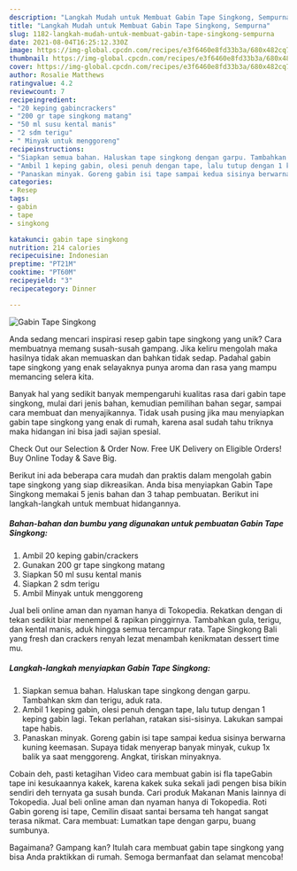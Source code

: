 ```yaml
---
description: "Langkah Mudah untuk Membuat Gabin Tape Singkong, Sempurna"
title: "Langkah Mudah untuk Membuat Gabin Tape Singkong, Sempurna"
slug: 1182-langkah-mudah-untuk-membuat-gabin-tape-singkong-sempurna
date: 2021-08-04T16:25:12.330Z
image: https://img-global.cpcdn.com/recipes/e3f6460e8fd33b3a/680x482cq70/gabin-tape-singkong-foto-resep-utama.jpg
thumbnail: https://img-global.cpcdn.com/recipes/e3f6460e8fd33b3a/680x482cq70/gabin-tape-singkong-foto-resep-utama.jpg
cover: https://img-global.cpcdn.com/recipes/e3f6460e8fd33b3a/680x482cq70/gabin-tape-singkong-foto-resep-utama.jpg
author: Rosalie Matthews
ratingvalue: 4.2
reviewcount: 7
recipeingredient:
- "20 keping gabincrackers"
- "200 gr tape singkong matang"
- "50 ml susu kental manis"
- "2 sdm terigu"
- " Minyak untuk menggoreng"
recipeinstructions:
- "Siapkan semua bahan. Haluskan tape singkong dengan garpu. Tambahkan skm dan terigu, aduk rata."
- "Ambil 1 keping gabin, olesi penuh dengan tape, lalu tutup dengan 1 keping gabin lagi. Tekan perlahan, ratakan sisi-sisinya. Lakukan sampai tape habis."
- "Panaskan minyak. Goreng gabin isi tape sampai kedua sisinya berwarna kuning keemasan. Supaya tidak menyerap banyak minyak, cukup 1x balik ya saat menggoreng. Angkat, tiriskan minyaknya."
categories:
- Resep
tags:
- gabin
- tape
- singkong

katakunci: gabin tape singkong 
nutrition: 214 calories
recipecuisine: Indonesian
preptime: "PT21M"
cooktime: "PT60M"
recipeyield: "3"
recipecategory: Dinner

---
```



![Gabin Tape Singkong](https://img-global.cpcdn.com/recipes/e3f6460e8fd33b3a/680x482cq70/gabin-tape-singkong-foto-resep-utama.jpg)

Anda sedang mencari inspirasi resep gabin tape singkong yang unik? Cara membuatnya memang susah-susah gampang. Jika keliru mengolah maka hasilnya tidak akan memuaskan dan bahkan tidak sedap. Padahal gabin tape singkong yang enak selayaknya punya aroma dan rasa yang mampu memancing selera kita.

Banyak hal yang sedikit banyak mempengaruhi kualitas rasa dari gabin tape singkong, mulai dari jenis bahan, kemudian pemilihan bahan segar, sampai cara membuat dan menyajikannya. Tidak usah pusing jika mau menyiapkan gabin tape singkong yang enak di rumah, karena asal sudah tahu triknya maka hidangan ini bisa jadi sajian spesial.

Check Out our Selection &amp; Order Now. Free UK Delivery on Eligible Orders! Buy Online Today &amp; Save Big.


Berikut ini ada beberapa cara mudah dan praktis dalam mengolah gabin tape singkong yang siap dikreasikan. Anda bisa menyiapkan Gabin Tape Singkong memakai 5 jenis bahan dan 3 tahap pembuatan. Berikut ini langkah-langkah untuk membuat hidangannya.

<!--inarticleads1-->

##### Bahan-bahan dan bumbu yang digunakan untuk pembuatan Gabin Tape Singkong:

1. Ambil 20 keping gabin/crackers
1. Gunakan 200 gr tape singkong matang
1. Siapkan 50 ml susu kental manis
1. Siapkan 2 sdm terigu
1. Ambil  Minyak untuk menggoreng


Jual beli online aman dan nyaman hanya di Tokopedia. Rekatkan dengan di tekan sedikit biar menempel &amp; rapikan pinggirnya. Tambahkan gula, terigu, dan kental manis, aduk hingga semua tercampur rata. Tape Singkong Bali yang fresh dan crackers renyah lezat menambah kenikmatan dessert time mu. 

<!--inarticleads2-->

##### Langkah-langkah menyiapkan Gabin Tape Singkong:

1. Siapkan semua bahan. Haluskan tape singkong dengan garpu. Tambahkan skm dan terigu, aduk rata.
1. Ambil 1 keping gabin, olesi penuh dengan tape, lalu tutup dengan 1 keping gabin lagi. Tekan perlahan, ratakan sisi-sisinya. Lakukan sampai tape habis.
1. Panaskan minyak. Goreng gabin isi tape sampai kedua sisinya berwarna kuning keemasan. Supaya tidak menyerap banyak minyak, cukup 1x balik ya saat menggoreng. Angkat, tiriskan minyaknya.


Cobain deh, pasti ketagihan Video cara membuat gabin isi fla tapeGabin tape ini kesukaannya kakek, karena kakek suka sekali jadi pengen bisa bikin sendiri deh ternyata ga susah bunda. Cari produk Makanan Manis lainnya di Tokopedia. Jual beli online aman dan nyaman hanya di Tokopedia. Roti Gabin goreng isi tape, Cemilin disaat santai bersama teh hangat sangat terasa nikmat. Cara membuat: Lumatkan tape dengan garpu, buang sumbunya. 

Bagaimana? Gampang kan? Itulah cara membuat gabin tape singkong yang bisa Anda praktikkan di rumah. Semoga bermanfaat dan selamat mencoba!
